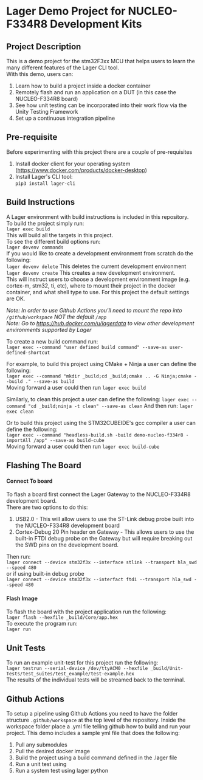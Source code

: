 # Lager Demo Project for NUCLEO-F334R8 Development Kits
## Project Description
This is a demo project for the stm32F3xx MCU that helps users to learn the many different features of the Lager CLI tool.  
With this demo, users can:  
1. Learn how to build a project inside a docker container
2. Remotely flash and run an application on a DUT (in this case the NUCLEO-F334R8 board)
3. See how unit testing can be incorporated into their work flow via the Unity Testing Framework
4. Set up a continuous integration pipeline

## Pre-requisite
Before experimenting with this project there are a couple of pre-requisites  
1. Install docker client for your operating system (https://www.docker.com/products/docker-desktop)
2. Install Lager's CLI tool:  
`pip3 install lager-cli`
  

## Build Instructions
A Lager environment with build instructions is included in this repository.  
To build the project simply run:  
`lager exec build`  
This will build all the targets in this project.  
To see the different build options run:  
`lager devenv commands`  
If you would like to create a development environment from scratch do the following:  
`lager devenv delete` This deletes the current development environment  
`lager devenv create` This creates a new development environment.  
This will instruct users to choose a development environment image (e.g. cortex-m, stm32, ti, etc), where to mount their project in the docker container, and what shell type to use. For this project the default settings are OK. 
 
*Note: In order to use Github Actions you'll need to mount the repo into `/github/workspace` NOT the default `/app`*  
*Note: Go to https://hub.docker.com/u/lagerdata to view other development environments supported by Lager*  
  
To create a new build command run:  
`lager exec --command "user defined build command" --save-as user-defined-shortcut `  

For example, to build this project using CMake + Ninja a user can define the following:  
`lager exec --command "mkdir _build;cd _build;cmake .. -G Ninja;cmake --build ." --save-as build`  
Moving forward a user could then run `lager exec build` 
 
Similarly, to clean this project a user can define the following: 
`lager exec --command "cd _build;ninja -t clean" --save-as clean` 
And then run: 
`lager exec clean` 

Or to build this project using the STM32CUBEIDE's gcc compiler a user can define the following:  
`lager exec --command "headless-build.sh -build demo-nucleo-f334r8 -importAll /app" --save-as build-cube`  
Moving forward a user could then run `lager exec build-cube`  


## Flashing The Board
#### Connect To board
To flash a board first connect the Lager Gateway to the NUCLEO-F334R8 development board.  
There are two options to do this:  
1. USB2.0 - This will allow users to use the ST-Link debug probe built into the NUCLEO-F334R8 development board
2. Cortex-Debug 20 Pin header on Gateway - This allows users to use the built-in FTDI debug probe on the Gateway but will require breaking out the SWD pins on the development board.

  
Then run:  
`lager connect --device stm32f3x --interface stlink --transport hla_swd --speed 480`  
or if using built-in debug probe  
`lager connect --device stm32f3x --interfact ftdi --transport hla_swd --speed 480`  
  
#### Flash Image
To flash the board with the project application run the following:  
`lager flash --hexfile _build/Core/app.hex`  
To execute the program run:  
`lager run`  

## Unit Tests
To run an example unit-test for this project run the following:  
`lager testrun --serial-device /dev/ttyACM0 --hexfile _build/Unit-Tests/test_suites/test_example/test-example.hex`  
The results of the individual tests will be streamed back to the terminal.  
  
## Github Actions
To setup a pipeline using Github Actions you need to have the folder structure `.github/workspace` at the top level of the repository. 
Inside the workspace folder place a .yml file telling github how to build and run your project. 
This demo includes a sample yml file that does the following: 
1) Pull any submodules 
2) Pull the desired docker image 
3) Build the project using a build command defined in the .lager file
4) Run a unit test using 
5) Run a system test using lager python 
